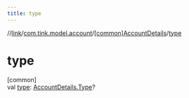 ```yaml
---
title: type
---
```

//[link](../../../index.html)/[com.tink.model.account](../index.html)/[[common]AccountDetails](index.html)/[type](type.html)



# type



[common]\
val [type](type.html): [AccountDetails.Type](-type/index.html)?




